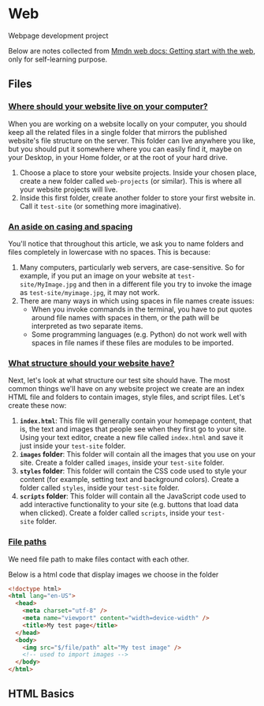 
# Web
Webpage development project

Below are notes collected from [Mmdn web docs: Getting start with the web](https://developer.mozilla.org/en-US/docs/Learn/Getting_started_with_the_web), only for self-learning purpose.

## Files

### [Where should your website live on your computer?](https://developer.mozilla.org/en-US/docs/Learn/Getting_started_with_the_web/Dealing_with_files#where_should_your_website_live_on_your_computer)

When you are working on a website locally on your computer, you should keep all the related files in a single folder that mirrors the published website's file structure on the server. This folder can live anywhere you like, but you should put it somewhere where you can easily find it, maybe on your Desktop, in your Home folder, or at the root of your hard drive.

1. Choose a place to store your website projects. Inside your chosen place, create a new folder called `web-projects` (or similar). This is where all your website projects will live.
2. Inside this first folder, create another folder to store your first website in. Call it `test-site` (or something more imaginative).

### [An aside on casing and spacing](https://developer.mozilla.org/en-US/docs/Learn/Getting_started_with_the_web/Dealing_with_files#an_aside_on_casing_and_spacing)

You'll notice that throughout this article, we ask you to name folders and files completely in lowercase with no spaces. This is because:

1. Many computers, particularly web servers, are case-sensitive. So for example, if you put an image on your website at `test-site/MyImage.jpg` and then in a different file you try to invoke the image as `test-site/myimage.jpg`, it may not work.
2. There are many ways in which using spaces in file names create issues:
    - When you invoke commands in the terminal, you have to put quotes around file names with spaces in them, or the path will be interpreted as two separate items.
    - Some programming languages (e.g. Python) do not work well with spaces in file names if these files are modules to be imported.

### [What structure should your website have?](https://developer.mozilla.org/en-US/docs/Learn/Getting_started_with_the_web/Dealing_with_files#what_structure_should_your_website_have)

Next, let's look at what structure our test site should have. The most common things we'll have on any website project we create are an index HTML file and folders to contain images, style files, and script files. Let's create these now:

1. **`index.html`**: This file will generally contain your homepage content, that is, the text and images that people see when they first go to your site. Using your text editor, create a new file called `index.html` and save it just inside your `test-site` folder.
2. **`images` folder**: This folder will contain all the images that you use on your site. Create a folder called `images`, inside your `test-site` folder.
3. **`styles` folder**: This folder will contain the CSS code used to style your content (for example, setting text and background colors). Create a folder called `styles`, inside your `test-site` folder.
4. **`scripts` folder**: This folder will contain all the JavaScript code used to add interactive functionality to your site (e.g. buttons that load data when clicked). Create a folder called `scripts`, inside your `test-site` folder.

### [File paths](https://developer.mozilla.org/en-US/docs/Learn/Getting_started_with_the_web/Dealing_with_files#:~:text=on%20the%20web.-,File%20paths,-To%20make%20files)

We need file path to make files contact with each other.

Below is a html code that display images we choose in the folder

```html
<!doctype html>
<html lang="en-US">
  <head>
    <meta charset="utf-8" />
    <meta name="viewport" content="width=device-width" />
    <title>My test page</title>
  </head>
  <body>
    <img src="$/file/path" alt="My test image" /> 
    <!-- used to import images -->
  </body>
</html>
```




## HTML Basics

